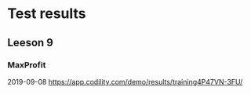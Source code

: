 # Test results
## Leeson 9
### MaxProfit
2019-09-08
https://app.codility.com/demo/results/training4P47VN-3FU/